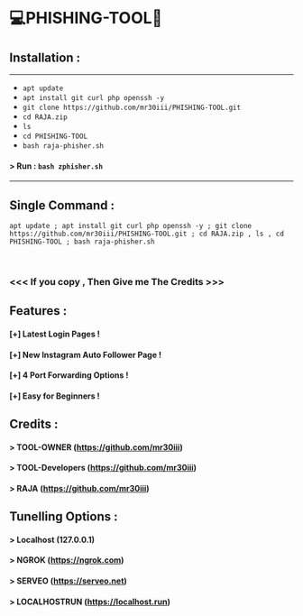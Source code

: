 <a href="https://github.com/mr30iii/PHISHING-TOOL.git"><img title="" src="https://files.catbox.moe/16z2o9.png"></a>

# 💻PHISHING-TOOL🔗

## Installation :

---

- `apt update`
- `apt install git curl php openssh -y`
- `git clone https://github.com/mr30iii/PHISHING-TOOL.git`
- `cd RAJA.zip`
- `ls`
- `cd PHISHING-TOOL`
- `bash raja-phisher.sh`

#### > Run : `bash zphisher.sh`

---

## Single Command :

```
apt update ; apt install git curl php openssh -y ; git clone https://github.com/mr30iii/PHISHING-TOOL.git ; cd RAJA.zip , ls , cd PHISHING-TOOL ; bash raja-phisher.sh
```

<br>

### <<< If you copy , Then Give me The Credits >>>

## Features :

#### [+] Latest Login Pages !

#### [+] New Instagram Auto Follower Page !

#### [+] 4 Port Forwarding Options !

#### [+] Easy for Beginners !

## Credits :

#### > TOOL-OWNER (https://github.com/mr30iii)

#### > TOOL-Developers (https://github.com/mr30iii)

#### > RAJA (https://github.com/mr30iii)

## Tunelling Options :

#### > Localhost (127.0.0.1)

#### > NGROK (https://ngrok.com)

#### > SERVEO (https://serveo.net)

#### > LOCALHOSTRUN (https://localhost.run)
#
